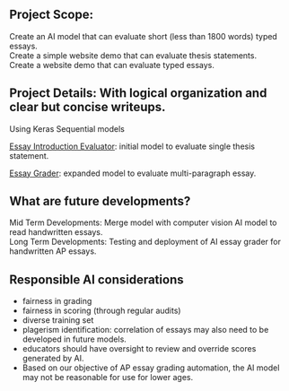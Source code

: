 ## Project Scope: 

Create an AI model that can evaluate short (less than 1800 words) typed essays.  
Create a simple website demo that can evaluate thesis statements.  
Create a website demo that can evaluate typed essays. 

## Project Details: With logical organization and clear but concise writeups.

Using Keras Sequential models


[Essay Introduction Evaluator](https://script.google.com/macros/s/AKfycbxRluQljBoN2PC1dW4iDnAkObKuLUhs7R7orDWjLOWQ7Kjl9WJb4yvy1V0dmwD0XWM/exec): initial model to evaluate single thesis statement.

[Essay Grader](https://script.google.com/macros/s/AKfycbzGV3livLefoWqqA5_ESHbr2LCdNVGhEmmOcsFRCfuj_8Xir6s-3nOGmptz_W9oUvQX/exec): expanded model to evaluate multi-paragraph essay. 

## What are future developments?

Mid Term Developments: Merge model with computer vision AI model to read handwritten essays.  
Long Term Developments: Testing and deployment of AI essay grader for handwritten AP essays. 

## Responsible AI considerations

- fairness in grading
- fairness in scoring (through regular audits)
- diverse training set
- plagerism identification: correlation of essays may also need to be developed in future models.
- educators should have oversight to review and override scores generated by AI.
- Based on our objective of AP essay grading automation, the AI model may not be reasonable for use for lower ages. 
